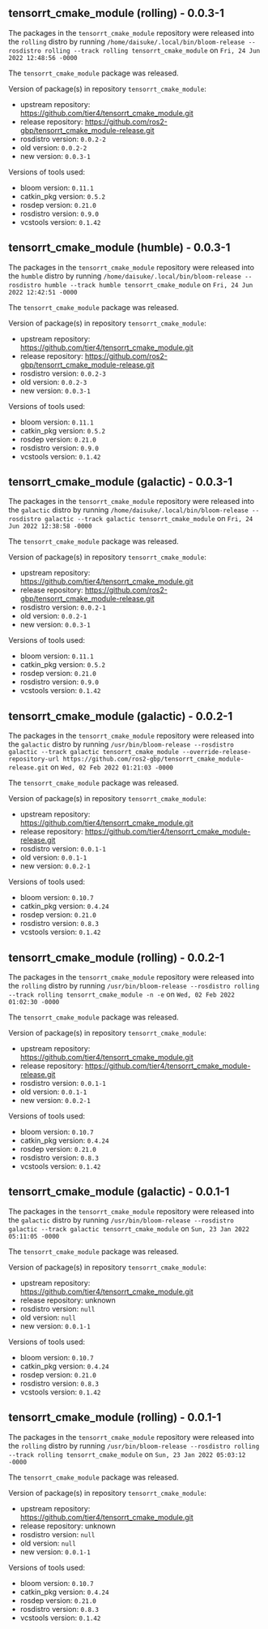 ## tensorrt_cmake_module (rolling) - 0.0.3-1

The packages in the `tensorrt_cmake_module` repository were released into the `rolling` distro by running `/home/daisuke/.local/bin/bloom-release --rosdistro rolling --track rolling tensorrt_cmake_module` on `Fri, 24 Jun 2022 12:48:56 -0000`

The `tensorrt_cmake_module` package was released.

Version of package(s) in repository `tensorrt_cmake_module`:

- upstream repository: https://github.com/tier4/tensorrt_cmake_module.git
- release repository: https://github.com/ros2-gbp/tensorrt_cmake_module-release.git
- rosdistro version: `0.0.2-2`
- old version: `0.0.2-2`
- new version: `0.0.3-1`

Versions of tools used:

- bloom version: `0.11.1`
- catkin_pkg version: `0.5.2`
- rosdep version: `0.21.0`
- rosdistro version: `0.9.0`
- vcstools version: `0.1.42`


## tensorrt_cmake_module (humble) - 0.0.3-1

The packages in the `tensorrt_cmake_module` repository were released into the `humble` distro by running `/home/daisuke/.local/bin/bloom-release --rosdistro humble --track humble tensorrt_cmake_module` on `Fri, 24 Jun 2022 12:42:51 -0000`

The `tensorrt_cmake_module` package was released.

Version of package(s) in repository `tensorrt_cmake_module`:

- upstream repository: https://github.com/tier4/tensorrt_cmake_module.git
- release repository: https://github.com/ros2-gbp/tensorrt_cmake_module-release.git
- rosdistro version: `0.0.2-3`
- old version: `0.0.2-3`
- new version: `0.0.3-1`

Versions of tools used:

- bloom version: `0.11.1`
- catkin_pkg version: `0.5.2`
- rosdep version: `0.21.0`
- rosdistro version: `0.9.0`
- vcstools version: `0.1.42`


## tensorrt_cmake_module (galactic) - 0.0.3-1

The packages in the `tensorrt_cmake_module` repository were released into the `galactic` distro by running `/home/daisuke/.local/bin/bloom-release --rosdistro galactic --track galactic tensorrt_cmake_module` on `Fri, 24 Jun 2022 12:38:58 -0000`

The `tensorrt_cmake_module` package was released.

Version of package(s) in repository `tensorrt_cmake_module`:

- upstream repository: https://github.com/tier4/tensorrt_cmake_module.git
- release repository: https://github.com/ros2-gbp/tensorrt_cmake_module-release.git
- rosdistro version: `0.0.2-1`
- old version: `0.0.2-1`
- new version: `0.0.3-1`

Versions of tools used:

- bloom version: `0.11.1`
- catkin_pkg version: `0.5.2`
- rosdep version: `0.21.0`
- rosdistro version: `0.9.0`
- vcstools version: `0.1.42`


## tensorrt_cmake_module (galactic) - 0.0.2-1

The packages in the `tensorrt_cmake_module` repository were released into the `galactic` distro by running `/usr/bin/bloom-release --rosdistro galactic --track galactic tensorrt_cmake_module --override-release-repository-url https://github.com/ros2-gbp/tensorrt_cmake_module-release.git` on `Wed, 02 Feb 2022 01:21:03 -0000`

The `tensorrt_cmake_module` package was released.

Version of package(s) in repository `tensorrt_cmake_module`:

- upstream repository: https://github.com/tier4/tensorrt_cmake_module.git
- release repository: https://github.com/tier4/tensorrt_cmake_module-release.git
- rosdistro version: `0.0.1-1`
- old version: `0.0.1-1`
- new version: `0.0.2-1`

Versions of tools used:

- bloom version: `0.10.7`
- catkin_pkg version: `0.4.24`
- rosdep version: `0.21.0`
- rosdistro version: `0.8.3`
- vcstools version: `0.1.42`


## tensorrt_cmake_module (rolling) - 0.0.2-1

The packages in the `tensorrt_cmake_module` repository were released into the `rolling` distro by running `/usr/bin/bloom-release --rosdistro rolling --track rolling tensorrt_cmake_module -n -e` on `Wed, 02 Feb 2022 01:02:30 -0000`

The `tensorrt_cmake_module` package was released.

Version of package(s) in repository `tensorrt_cmake_module`:

- upstream repository: https://github.com/tier4/tensorrt_cmake_module.git
- release repository: https://github.com/tier4/tensorrt_cmake_module-release.git
- rosdistro version: `0.0.1-1`
- old version: `0.0.1-1`
- new version: `0.0.2-1`

Versions of tools used:

- bloom version: `0.10.7`
- catkin_pkg version: `0.4.24`
- rosdep version: `0.21.0`
- rosdistro version: `0.8.3`
- vcstools version: `0.1.42`


## tensorrt_cmake_module (galactic) - 0.0.1-1

The packages in the `tensorrt_cmake_module` repository were released into the `galactic` distro by running `/usr/bin/bloom-release --rosdistro galactic --track galactic tensorrt_cmake_module` on `Sun, 23 Jan 2022 05:11:05 -0000`

The `tensorrt_cmake_module` package was released.

Version of package(s) in repository `tensorrt_cmake_module`:

- upstream repository: https://github.com/tier4/tensorrt_cmake_module.git
- release repository: unknown
- rosdistro version: `null`
- old version: `null`
- new version: `0.0.1-1`

Versions of tools used:

- bloom version: `0.10.7`
- catkin_pkg version: `0.4.24`
- rosdep version: `0.21.0`
- rosdistro version: `0.8.3`
- vcstools version: `0.1.42`


## tensorrt_cmake_module (rolling) - 0.0.1-1

The packages in the `tensorrt_cmake_module` repository were released into the `rolling` distro by running `/usr/bin/bloom-release --rosdistro rolling --track rolling tensorrt_cmake_module` on `Sun, 23 Jan 2022 05:03:12 -0000`

The `tensorrt_cmake_module` package was released.

Version of package(s) in repository `tensorrt_cmake_module`:

- upstream repository: https://github.com/tier4/tensorrt_cmake_module.git
- release repository: unknown
- rosdistro version: `null`
- old version: `null`
- new version: `0.0.1-1`

Versions of tools used:

- bloom version: `0.10.7`
- catkin_pkg version: `0.4.24`
- rosdep version: `0.21.0`
- rosdistro version: `0.8.3`
- vcstools version: `0.1.42`


